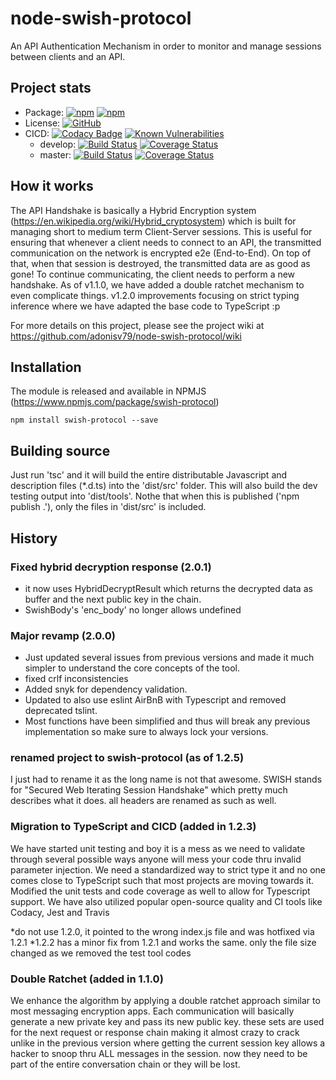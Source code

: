 # node-swish-protocol
An API Authentication Mechanism in order to monitor and manage sessions between clients and an API.

## Project stats
* Package: [![npm](https://img.shields.io/npm/v/swish-protocol.svg)](https://www.npmjs.com/package/swish-protocol) [![npm](https://img.shields.io/npm/dm/swish-protocol.svg)](https://www.npmjs.com/package/swish-protocol)
* License: [![GitHub](https://img.shields.io/github/license/adonisv79/node-swish-protocol.svg)](https://github.com/adonisv79/node-swish-protocol/blob/master/LICENSE)
* CICD: [![Codacy Badge](https://api.codacy.com/project/badge/Grade/24953a75015c47dc82aeb18ccc9b97d6)](https://www.codacy.com/app/adonisv79/node-swish-protocol?utm_source=github.com&amp;utm_medium=referral&amp;utm_content=adonisv79/node-swish-protocol&amp;utm_campaign=Badge_Grade) [![Known Vulnerabilities](https://snyk.io/test/github/adonisv79/node-swish-protocol/badge.svg)](https://snyk.io/test/github/adonisv79/node-swish-protocol)
  * develop: [![Build Status](https://travis-ci.org/adonisv79/node-swish-protocol.svg?branch=develop)](https://travis-ci.org/adonisv79/node-swish-protocol) [![Coverage Status](https://coveralls.io/repos/github/adonisv79/node-swish-protocol/badge.svg?branch=develop)](https://coveralls.io/github/adonisv79/node-swish-protocol?branch=develop)
  * master: [![Build Status](https://travis-ci.org/adonisv79/node-swish-protocol.svg?branch=master)](https://travis-ci.org/adonisv79/node-swish-protocol) [![Coverage Status](https://coveralls.io/repos/github/adonisv79/node-swish-protocol/badge.svg)](https://coveralls.io/github/adonisv79/node-swish-protocol)

## How it works
The API Handshake is basically a Hybrid Encryption system (https://en.wikipedia.org/wiki/Hybrid_cryptosystem) which is built for managing short to medium term Client-Server sessions. This is useful for ensuring that whenever a client needs to connect to an API, the transmitted communication on the network is encrypted e2e (End-to-End). On top of that, when that session is destroyed, the transmitted data are as good as gone! To continue communicating, the client needs to perform a new handshake. As of v1.1.0, we have added a double ratchet mechanism to even complicate things. v1.2.0 improvements focusing on strict typing inference where we have adapted the base code to TypeScript :p

For more details on this project, please see the project wiki at https://github.com/adonisv79/node-swish-protocol/wiki

## Installation
The module is released and available in NPMJS (https://www.npmjs.com/package/swish-protocol) 
```
npm install swish-protocol --save
```

## Building source
Just run 'tsc' and it will build the entire distributable Javascript and description files (*.d.ts) into the 'dist/src' folder. This will also build the dev testing output into 'dist/tools'. Nothe that when this is published ('npm publish .'), only the files in 'dist/src' is included.

## History
### Fixed hybrid decryption response (2.0.1)
* it now uses HybridDecryptResult which returns the decrypted data as buffer and the next public key in the chain.
* SwishBody's 'enc_body' no longer allows undefined

### Major revamp (2.0.0)
* Just updated several issues from previous versions and made it much simpler to understand the core concepts of the tool. 
* fixed crlf inconsistencies
* Added snyk for dependency validation. 
* Updated to also use eslint AirBnB with Typescript and removed deprecated tslint. 
* Most functions have been simplified and thus will break any previous implementation so make sure to always lock your versions.

### renamed project to swish-protocol (as of 1.2.5)
I just had to rename it as the long name is not that awesome. SWISH stands for "Secured Web Iterating Session Handshake" which pretty much describes what it does. all headers are renamed as such as well.

### Migration to TypeScript and CICD (added in 1.2.3)
We have started unit testing and boy it is a mess as we need to validate through several possible ways anyone will mess your code thru invalid parameter injection. We need a standardized way to strict type it and no one comes close to TypeScript such that most projects are moving towards it. Modified the unit tests and code coverage as well to allow for Typescript support. We have also utilized popular open-source quality and CI tools like Codacy, Jest and Travis

*do not use 1.2.0, it pointed to the wrong index.js file and was hotfixed via 1.2.1 
*1.2.2 has a minor fix from 1.2.1 and works the same. only the file size changed as we removed the test tool codes

### Double Ratchet (added in 1.1.0)
We enhance the algorithm by applying a double ratchet approach similar to most messaging encryption apps. Each communication will basically generate a new private key and pass its new public key. these sets are used for the next request or response chain making it almost crazy to crack unlike in the previous version where getting the current session key allows a hacker to snoop thru ALL messages in the session. now they need to be part of the entire conversation chain or they will be lost.
